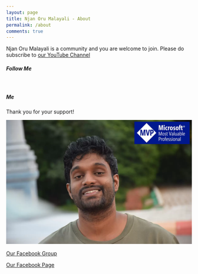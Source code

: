 ```yaml
---
layout: page
title: Njan Oru Malayali - About
permalink: /about
comments: true
---
```


<div class="row justify-content-between">
<div class="col-md-8 pr-5">

<p>Njan Oru Malayali is a community and you are welcome to join. Please do subscribe to <a href="https://bit.ly/2wvG8eZ"> our YouTube Channel</a> </p>
<h5>Follow Me</h5>
 <a target="_blank" data-title="Facebook" href="https://www.facebook.com/SibeeshVenu"><i
                                class="fab fa-facebook fa-3x"></i></a>
<a target="_blank" data-title="YouTube - Sibeesh Passion" href="https://www.youtube.com/SibeeshPassion"><i
                                class="fab fa-youtube fa-3x"></i>
                            </a>
<a target="_blank" data-title="Instagram" href="https://www.instagram.com/sibeeshvenu/"><i
                                class="fab fa-instagram fa-3x"></i>
                            </a>
<a target="_blank" data-title="YouTube - Njan Oru Malayali" href="https://www.youtube.com/channel/UCp7NT9SE3grCOsbPUl0PWvw"><i
                                class="fab fa-youtube fa-3x"></i></a>
<a target="_blank" data-title="LinkedIn" href="https://www.linkedin.com/in/SibeeshVenu"><i
                                class="fab fa-linkedin fa-3x"></i></a>
                                <br />
                                <h5>Me</h5>
<p>Thank you for your support!</p>
<p>
<img class="shadow-lg" src="/assets/images/Sibeesh-Venu-Microsoft-MVP.webp" alt="Sibeesh Venu">
</p>                              
</div>

<div class="col-md-4">
<div class="sticky-top sticky-top-80"> 
  <p>
<a target="_blank" data-title="Facebook Group - Njan Oru Malayali" href="https://www.facebook.com/groups/Njan.Oru.Malayaliya/" >Our Facebook Group</a>
</p> 
<p>
<a target="_blank" data-title="Facebook Page - Njan Oru Malayali" href="https://www.facebook.com/Njan.Oru.Malayaliyanu/" >Our Facebook Page</a>
</p>
<p>
<script src="https://apis.google.com/js/platform.js"></script>
<div class="g-ytsubscribe" data-channelid="UCp7NT9SE3grCOsbPUl0PWvw" data-layout="full" data-count="default"></div>
</p> 
<p>
<div class="g-ytsubscribe" data-channelid="UCMER3GqXUCGYc1Azbw9NP6Q" data-layout="full" data-count="default"></div>
</p> 
</div>
</div>
</div>
